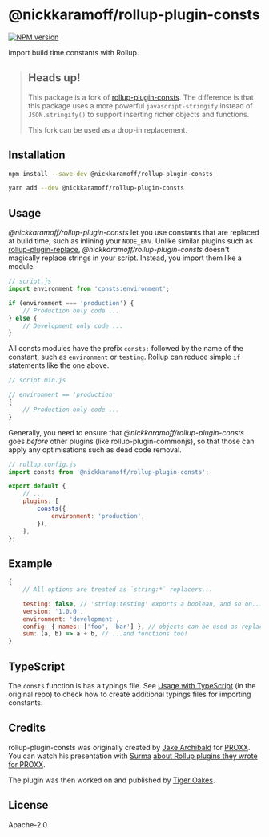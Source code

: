 # @nickkaramoff/rollup-plugin-consts

[![NPM version](https://img.shields.io/npm/v/@nickkaramoff/rollup-plugin-consts?style=flat)](https://www.npmjs.com/package/@nickkaramoff/rollup-plugin-consts)

Import build time constants with Rollup.

> ## Heads up!
>
> This package is a fork of
> [rollup-plugin-consts](https://github.com/NotWoods/rollup-plugin-consts). The
> difference is that this package uses a more powerful `javascript-stringify`
> instead of `JSON.stringify()` to support inserting richer objects and
> functions.
>
> This fork can be used as a drop-in replacement.

## Installation

```bash
npm install --save-dev @nickkaramoff/rollup-plugin-consts
```

```bash
yarn add --dev @nickkaramoff/rollup-plugin-consts
```

## Usage

_@nickkaramoff/rollup-plugin-consts_ let you use constants that are replaced at
build time, such as inlining your `NODE_ENV`. Unlike similar plugins such as
[rollup-plugin-replace](https://github.com/rollup/rollup-plugin-replace),
_@nickkaramoff/rollup-plugin-consts_ doesn't magically replace strings in your
script. Instead, you import them like a module.

```js
// script.js
import environment from 'consts:environment';

if (environment === 'production') {
    // Production only code ...
} else {
    // Development only code ...
}
```

All consts modules have the prefix `consts:` followed by the name of the
constant, such as `environment` or `testing`. Rollup can reduce simple `if`
statements like the one above.

```js
// script.min.js

// environment == 'production'
{
    // Production only code ...
}
```

Generally, you need to ensure that _@nickkaramoff/rollup-plugin-consts_ goes
_before_ other plugins (like rollup-plugin-commonjs), so that those can apply
any optimisations such as dead code removal.

```js
// rollup.config.js
import consts from '@nickkaramoff/rollup-plugin-consts';

export default {
    // ...
    plugins: [
        consts({
            environment: 'production',
        }),
    ],
};
```

## Example

```js
{
    // All options are treated as `string:*` replacers...

    testing: false, // 'string:testing' exports a boolean, and so on...
    version: '1.0.0',
    environment: 'development',
    config: { names: ['foo', 'bar'] }, // objects can be used as replacements too!
    sum: (a, b) => a + b, // ...and functions too!
}
```

## TypeScript

The `consts` function is has a typings file. See
[Usage with TypeScript](https://github.com/NotWoods/rollup-plugin-consts/wiki/Usage-with-TypeScript)
(in the original repo) to check how to create additional typings files for
importing constants.

## Credits

rollup-plugin-consts was originally created by
[Jake Archibald](https://github.com/jakearchibald/) for
[PROXX](https://github.com/GoogleChromeLabs/proxx). You can watch his
presentation with [Surma](https://github.com/surma/)
[about Rollup plugins they wrote for PROXX](https://youtu.be/TsTt7Tja30Q).

The plugin was then worked on and published by
[Tiger Oakes](https://github.com/NotWoods).

## License

Apache-2.0
